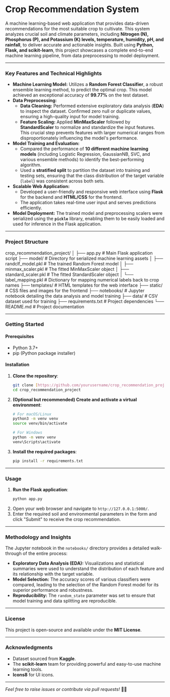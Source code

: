 
# Crop Recommendation System

A machine learning-based web application that provides data-driven recommendations for the most suitable crop to cultivate. This system analyzes crucial soil and climate parameters, including **Nitrogen (N), Phosphorus (P), and Potassium (K) levels, temperature, humidity, pH, and rainfall**, to deliver accurate and actionable insights. Built using **Python, Flask, and scikit-learn**, this project showcases a complete end-to-end machine learning pipeline, from data preprocessing to model deployment.

---

### Key Features and Technical Highlights

* **Machine Learning Model:** Utilizes a **Random Forest Classifier**, a robust ensemble learning method, to predict the optimal crop. This model achieved an exceptional accuracy of **99.77%** on the test dataset.
* **Data Preprocessing:**
    * **Data Cleaning:** Performed extensive exploratory data analysis (**EDA**) to inspect the dataset. Confirmed zero null or duplicate values, ensuring a high-quality input for model training.
    * **Feature Scaling:** Applied **MinMaxScaler** followed by **StandardScaler** to normalize and standardize the input features. This crucial step prevents features with larger numerical ranges from disproportionately influencing the model's performance.
* **Model Training and Evaluation:**
    * Compared the performance of **10 different machine learning models** (including Logistic Regression, GaussianNB, SVC, and various ensemble methods) to identify the best-performing algorithm.
    * Used a **stratified split** to partition the dataset into training and testing sets, ensuring that the class distribution of the target variable (`label`) was consistent across both sets.
* **Scalable Web Application:**
    * Developed a user-friendly and responsive web interface using **Flask** for the backend and **HTML/CSS** for the frontend.
    * The application takes real-time user input and serves predictions efficiently.
* **Model Deployment:** The trained model and preprocessing scalers were serialized using the **`pickle`** library, enabling them to be easily loaded and used for inference in the Flask application.

---

### Project Structure

crop_recommendation_project/
│
├── app.py # Main Flask application script
├── model/ # Directory for serialized machine learning assets
│   ├── randclf_model.pkl # The trained Random Forest model
│   ├── minmax_scaler.pkl # The fitted MinMaxScaler object
│   ├── standard_scaler.pkl # The fitted StandardScaler object
│   └── label_mapping.pkl # Dictionary for mapping numerical labels back to crop names
├── templates/ # HTML templates for the web interface
├── static/ # CSS files and images for the frontend
├── notebooks/ # Jupyter notebook detailing the data analysis and model training
├── data/ # CSV dataset used for training
├── requirements.txt # Project dependencies
└── README.md # Project documentation


---

### Getting Started

#### Prerequisites

-   Python 3.7+
-   pip (Python package installer)

#### Installation

1.  **Clone the repository**:
    ```bash
    git clone [https://github.com/yourusername/crop_recommendation_project.git](https://github.com/yourusername/crop_recommendation_project.git)
    cd crop_recommendation_project
    ```
2.  **(Optional but recommended) Create and activate a virtual environment**:
    ```bash
    # For macOS/Linux
    python3 -m venv venv
    source venv/bin/activate
    
    # For Windows
    python -m venv venv
    venv\Scripts\activate
    ```
3.  **Install the required packages**:
    ```bash
    pip install -r requirements.txt
    ```

---

### Usage

1.  **Run the Flask application**:
    ```bash
    python app.py
    ```
2.  Open your web browser and navigate to `http://127.0.0.1:5000/`.
3.  Enter the required soil and environmental parameters in the form and click "Submit" to receive the crop recommendation.

---

### Methodology and Insights

The Jupyter notebook in the `notebooks/` directory provides a detailed walk-through of the entire process:

-   **Exploratory Data Analysis (EDA):** Visualizations and statistical summaries were used to understand the distribution of each feature and its relationship with the target variable.
-   **Model Selection:** The accuracy scores of various classifiers were compared, leading to the selection of the Random Forest model for its superior performance and robustness.
-   **Reproducibility:** The `random_state` parameter was set to ensure that model training and data splitting are reproducible.

---

### License

This project is open-source and available under the **MIT License**.

---

### Acknowledgments

-   Dataset sourced from **Kaggle**.
-   The **scikit-learn** team for providing powerful and easy-to-use machine learning tools.
-   **Icons8** for UI icons.

---

*Feel free to raise issues or contribute via pull requests!* 🌾🌱
